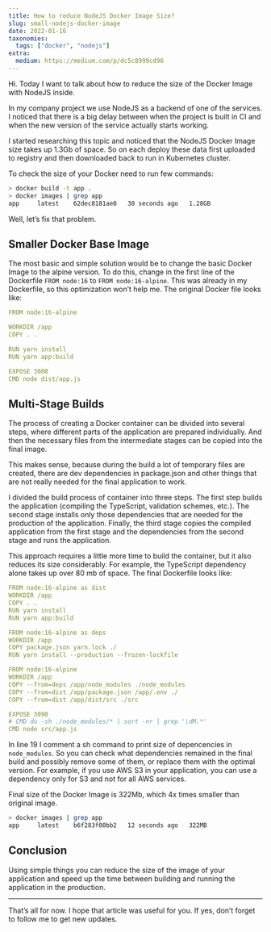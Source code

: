 ```yaml
---
title: How to reduce NodeJS Docker Image Size?
slug: small-nodejs-docker-image
date: 2022-01-16
taxonomies:
  tags: ["docker", "nodejs"]
extra:
  medium: https://medium.com/p/dc5c8999cd96
---
```


Hi. Today I want to talk about how to reduce the size of the Docker Image with NodeJS inside.

In my company project we use NodeJS as a backend of one of the services. I noticed that there is a big delay between when the project is built in CI and when the new version of the service actually starts working.

I started researching this topic and noticed that the NodeJS Docker Image size takes up 1.3Gb of space. So on each deploy these data first uploaded to registry and then downloaded back to run in Kubernetes cluster.

To check the size of your Docker need to run few commands:

```sh
> docker build -t app .
> docker images | grep app
app     latest    62dec8181ae0   30 seconds ago   1.28GB
```

Well, let’s fix that problem.

## Smaller Docker Base Image

The most basic and simple solution would be to change the basic Docker Image to the alpine version. To do this, change in the first line of the Dockerfile `FROM node:16` to `FROM node:16-alpine`. This was already in my Dockerfile, so this optimization won’t help me. The original Docker file looks like:

```yaml
FROM node:16-alpine

WORKDIR /app
COPY . .

RUN yarn install
RUN yarn app:build

EXPOSE 3000
CMD node dist/app.js
```

## Multi-Stage Builds

The process of creating a Docker container can be divided into several steps, where different parts of the application are prepared individually. And then the necessary files from the intermediate stages can be copied into the final image.

This makes sense, because during the build a lot of temporary files are created, there are dev dependencies in package.json and other things that are not really needed for the final application to work.

I divided the build process of container into three steps. The first step builds the application (compiling the TypeScript, validation schemes, etc.). The second stage installs only those dependencies that are needed for the production of the application. Finally, the third stage copies the compiled application from the first stage and the dependencies from the second stage and runs the application.

This approach requires a little more time to build the container, but it also reduces its size considerably. For example, the TypeScript dependency alone takes up over 80 mb of space. The final Dockerfile looks like:

```yaml
FROM node:16-alpine as dist
WORKDIR /app
COPY . .
RUN yarn install
RUN yarn app:build

FROM node:16-alpine as deps
WORKDIR /app
COPY package.json yarn.lock ./
RUN yarn install --production --frozen-lockfile

FROM node:16-alpine
WORKDIR /app
COPY --from=deps /app/node_modules ./node_modules
COPY --from=dist /app/package.json /app/.env ./
COPY --from=dist /app/dist/src ./src

EXPOSE 3090
# CMD du -sh ./node_modules/* | sort -nr | grep '\dM.*'
CMD node src/app.js
```

In line 19 I comment a sh command to print size of depencencies in `node_modules`. So you can check what dependencies remained in the final build and possibly remove some of them, or replace them with the optimal version. For example, if you use AWS S3 in your application, you can use a dependency only for S3 and not for all AWS services.

Final size of the Docker Image is 322Mb, which 4x times smaller than original image.

```sh
> docker images | grep app
app     latest    b6f283f00bb2   12 seconds ago   322MB
```

## Conclusion

Using simple things you can reduce the size of the image of your application and speed up the time between building and running the application in the production.

---

That’s all for now. I hope that article was useful for you. If yes, don’t forget to follow me to get new updates.
